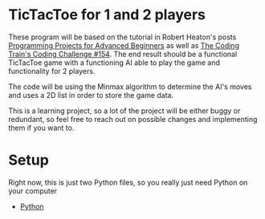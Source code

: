 # TicTacToe for 1 and 2 players

These program will be based on the tutorial in Robert Heaton's posts [Programming Projects for Advanced Beginners](https://robertheaton.com/2018/12/08/programming-projects-for-advanced-beginners/) as well as [The Coding Train's Coding Challenge #154](https://youtu.be/trKjYdBASyQ?si=VxArqHAyYAkpH7pY). The end result should be a functional TicTacToe game with a functioning AI able to play the game and functionality for 2 players.

The code will be using the Minmax algorithm to determine the AI's moves and uses a 2D list in order to store the game data.

This is a learning project, so a lot of the project will be either buggy or redundant, so feel free to reach out on possible changes and implementing them if you want to.
# Setup

Right now, this is just two Python files, so you really just need Python on your computer

- [Python](https://www.python.org/downloads/)
